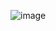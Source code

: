 ![image](https://github.com/VISHREY22/Room-Booking-Website/assets/153130484/7b0b4ac6-5979-4e80-a445-ef3345671026)
